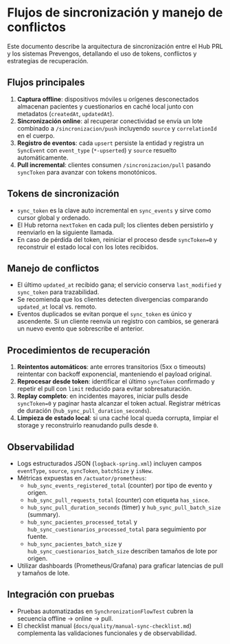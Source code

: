 # Flujos de sincronización y manejo de conflictos

Este documento describe la arquitectura de sincronización entre el Hub PRL y los sistemas Prevengos, detallando el uso de tokens, conflictos y estrategias de recuperación.

## Flujos principales

1. **Captura offline**: dispositivos móviles u orígenes desconectados almacenan pacientes y cuestionarios en caché local junto con metadatos (`createdAt`, `updatedAt`).
2. **Sincronización online**: al recuperar conectividad se envía un lote combinado a `/sincronizacion/push` incluyendo `source` y `correlationId` en el cuerpo.
3. **Registro de eventos**: cada `upsert` persiste la entidad y registra un `SyncEvent` con `event_type` (`*-upserted`) y `source` resuelto automáticamente.
4. **Pull incremental**: clientes consumen `/sincronizacion/pull` pasando `syncToken` para avanzar con tokens monotónicos.

## Tokens de sincronización

* `sync_token` es la clave auto incremental en `sync_events` y sirve como cursor global y ordenado.
* El Hub retorna `nextToken` en cada pull; los clientes deben persistirlo y reenviarlo en la siguiente llamada.
* En caso de pérdida del token, reiniciar el proceso desde `syncToken=0` y reconstruir el estado local con los lotes recibidos.

## Manejo de conflictos

* El último `updated_at` recibido gana; el servicio conserva `last_modified` y `sync_token` para trazabilidad.
* Se recomienda que los clientes detecten divergencias comparando `updated_at` local vs. remoto.
* Eventos duplicados se evitan porque el `sync_token` es único y ascendente. Si un cliente reenvía un registro con cambios, se generará un nuevo evento que sobrescribe el anterior.

## Procedimientos de recuperación

1. **Reintentos automáticos**: ante errores transitorios (5xx o timeouts) reintentar con backoff exponencial, manteniendo el payload original.
2. **Reprocesar desde token**: identificar el último `syncToken` confirmado y repetir el pull con `limit` reducido para evitar sobresaturación.
3. **Replay completo**: en incidentes mayores, iniciar pulls desde `syncToken=0` y paginar hasta alcanzar el token actual. Registrar métricas de duración (`hub_sync_pull_duration_seconds`).
4. **Limpieza de estado local**: si una caché local queda corrupta, limpiar el storage y reconstruirlo reanudando pulls desde `0`.

## Observabilidad

* Logs estructurados JSON (`logback-spring.xml`) incluyen campos `eventType`, `source`, `syncToken`, `batchSize` y `isNew`.
* Métricas expuestas en `/actuator/prometheus`:
  * `hub_sync_events_registered_total` (counter) por tipo de evento y origen.
  * `hub_sync_pull_requests_total` (counter) con etiqueta `has_since`.
  * `hub_sync_pull_duration_seconds` (timer) y `hub_sync_pull_batch_size` (summary).
  * `hub_sync_pacientes_processed_total` y `hub_sync_cuestionarios_processed_total` para seguimiento por fuente.
  * `hub_sync_pacientes_batch_size` y `hub_sync_cuestionarios_batch_size` describen tamaños de lote por origen.
* Utilizar dashboards (Prometheus/Grafana) para graficar latencias de pull y tamaños de lote.

## Integración con pruebas

* Pruebas automatizadas en `SynchronizationFlowTest` cubren la secuencia offline → online → pull.
* El checklist manual (`docs/quality/manual-sync-checklist.md`) complementa las validaciones funcionales y de observabilidad.
